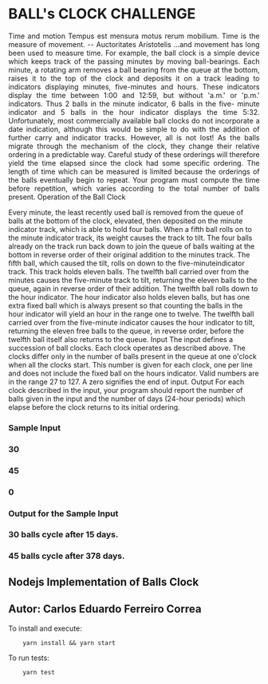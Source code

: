 # BALL's CLOCK CHALLENGE

<p align="justify">Time and motion
Tempus est mensura motus rerum mobilium.
Time is the measure of movement.
-- Auctoritates Aristotelis
...and movement has long been used to measure time. For example, the ball clock is a
simple device which keeps track of the passing minutes by moving ball-bearings. Each
minute, a rotating arm removes a ball bearing from the queue at the bottom, raises it to
the top of the clock and deposits it on a track leading to indicators displaying minutes,
five-minutes and hours. These indicators display the time between 1:00 and 12:59, but
without 'a.m.' or 'p.m.' indicators. Thus 2 balls in the minute indicator, 6 balls in the five-
minute indicator and 5 balls in the hour indicator displays the time 5:32.
Unfortunately, most commercially available ball clocks do not incorporate a date
indication, although this would be simple to do with the addition of further carry and
indicator tracks. However, all is not lost! As the balls migrate through the mechanism of
the clock, they change their relative ordering in a predictable way. Careful study of these
orderings will therefore yield the time elapsed since the clock had some specific
ordering. The length of time which can be measured is limited because the orderings of
the balls eventually begin to repeat. Your program must compute the time before
repetition, which varies according to the total number of balls present.
Operation of the Ball Clock

Every minute, the least recently used ball is removed from the queue of balls at the
bottom of the clock, elevated, then deposited on the minute indicator track, which is able
to hold four balls. When a fifth ball rolls on to the minute indicator track, its weight
causes the track to tilt. The four balls already on the track run back down to join the
queue of balls waiting at the bottom in reverse order of their original addition to the
minutes track. The fifth ball, which caused the tilt, rolls on down to the five-minuteindicator track. This track holds eleven balls. The twelfth ball carried over from the
minutes causes the five-minute track to tilt, returning the eleven balls to the queue,
again in reverse order of their addition. The twelfth ball rolls down to the hour indicator.
The hour indicator also holds eleven balls, but has one extra fixed ball which is always
present so that counting the balls in the hour indicator will yield an hour in the range one
to twelve. The twelfth ball carried over from the five-minute indicator causes the hour
indicator to tilt, returning the eleven free balls to the queue, in reverse order, before the
twelfth ball itself also returns to the queue.
Input
The input defines a succession of ball clocks. Each clock operates as described above.
The clocks differ only in the number of balls present in the queue at one o'clock when all
the clocks start. This number is given for each clock, one per line and does not include
the fixed ball on the hours indicator. Valid numbers are in the range 27 to 127. A zero
signifies the end of input.
Output
For each clock described in the input, your program should report the number of balls
given in the input and the number of days (24-hour periods) which elapse before the
clock returns to its initial ordering.</p>

### Sample Input

### 30
### 45
### 0

### Output for the Sample Input

### 30 balls cycle after 15 days.
### 45 balls cycle after 378 days.

## Nodejs Implementation of Balls Clock

## Autor: Carlos Eduardo Ferreiro Correa

To install and execute:
``` 
    yarn install && yarn start
```    
To run tests:
``` 
    yarn test
```    
 